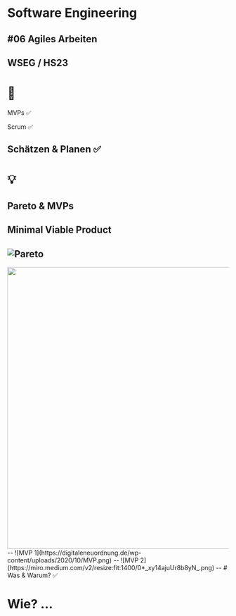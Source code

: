 # Software Engineering

## #06 Agiles Arbeiten

WSEG / HS23
--
# 🎯

MVPs ✅

Scrum ✅

Schätzen & Planen ✅
---
# 💡

## Pareto & MVPs

**M**inimal **V**iable **P**roduct
--
![Pareto](https://api.dpm-dev.developion.de/wp-content/uploads/2020/03/Paretoprinzip_Infografik.png)
--
<img src="https://www.brickmakers.de/hubfs/mvp_1.png" width="640px">
--
![MVP 1](https://digitaleneuordnung.de/wp-content/uploads/2020/10/MVP.png)
--
![MVP 2](https://miro.medium.com/v2/resize:fit:1400/0*_xy14ajuUr8b8yN_.png)
--
# Was & Warum? ✅

# Wie? ...